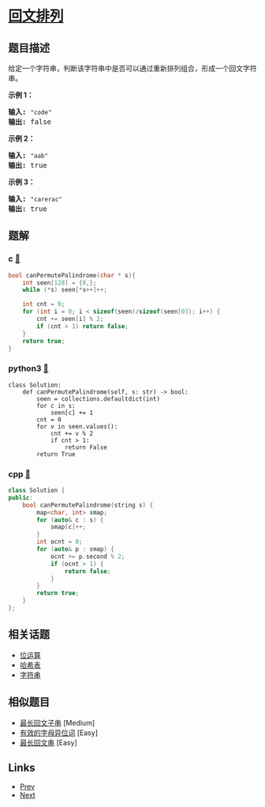 
# [回文排列](https://leetcode-cn.com/problems/palindrome-permutation)

## 题目描述

<p>给定一个字符串，判断该字符串中是否可以通过重新排列组合，形成一个回文字符串。</p>

<p><strong>示例 1：</strong></p>

<pre><strong>输入:</strong> <code>&quot;code&quot;</code>
<strong>输出:</strong> false</pre>

<p><strong>示例 2：</strong></p>

<pre><strong>输入:</strong> <code>&quot;aab&quot;</code>
<strong>输出:</strong> true</pre>

<p><strong>示例 3：</strong></p>

<pre><strong>输入:</strong> <code>&quot;carerac&quot;</code>
<strong>输出:</strong> true</pre>


## 题解

### c [🔗](palindrome-permutation.c) 
```c
bool canPermutePalindrome(char * s){
    int seen[128] = {0,};
    while (*s) seen[*s++]++;

    int cnt = 0;
    for (int i = 0; i < sizeof(seen)/sizeof(seen[0]); i++) {
        cnt += seen[i] % 2;
        if (cnt > 1) return false;
    } 
    return true;
}
```
### python3 [🔗](palindrome-permutation.py) 
```python3
class Solution:
    def canPermutePalindrome(self, s: str) -> bool:
        seen = collections.defaultdict(int)
        for c in s:
            seen[c] += 1
        cnt = 0
        for v in seen.values():
            cnt += v % 2
            if cnt > 1:
                return False
        return True
```
### cpp [🔗](palindrome-permutation.cpp) 
```cpp
class Solution {
public:
    bool canPermutePalindrome(string s) {
        map<char, int> smap;
        for (auto& c : s) {
            smap[c]++;
        }
        int ocnt = 0;
        for (auto& p : smap) {
            ocnt += p.second % 2;
            if (ocnt > 1) {
                return false;
            }
        }
        return true;
    }
};
```


## 相关话题

- [位运算](../../tags/bit-manipulation.md) 
- [哈希表](../../tags/hash-table.md) 
- [字符串](../../tags/string.md) 


## 相似题目

- [最长回文子串](../longest-palindromic-substring/README.md)  [Medium] 
- [有效的字母异位词](../valid-anagram/README.md)  [Easy] 
- [最长回文串](../longest-palindrome/README.md)  [Easy] 


## Links

- [Prev](../ugly-number-ii/README.md) 
- [Next](../missing-number/README.md) 

